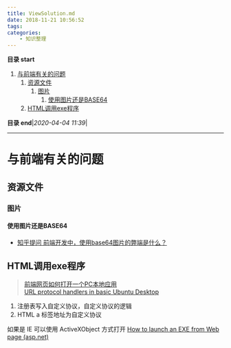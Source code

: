 ```yaml
---
title: ViewSolution.md
date: 2018-11-21 10:56:52
tags: 
categories: 
    - 知识整理
---
```


**目录 start**
 
1. [与前端有关的问题](#与前端有关的问题)
    1. [资源文件](#资源文件)
        1. [图片](#图片)
            1. [使用图片还是BASE64](#使用图片还是base64)
    1. [HTML调用exe程序](#html调用exe程序)

**目录 end**|_2020-04-04 11:39_|
****************************************
# 与前端有关的问题

## 资源文件
### 图片
#### 使用图片还是BASE64
- [知乎提问 前端开发中，使用base64图片的弊端是什么？](https://www.zhihu.com/question/31155574?sort=created)

## HTML调用exe程序
> [前端网页如何打开一个PC本地应用](https://juejin.im/post/5dc396bbe51d453809085cb4)  
> [URL protocol handlers in basic Ubuntu Desktop](https://askubuntu.com/questions/514125/url-protocol-handlers-in-basic-ubuntu-desktop)

1. 注册表写入自定义协议，自定义协议的逻辑
1. HTML a 标签地址为自定义协议

如果是 IE 可以使用 ActiveXObject 方式打开 [How to launch an EXE from Web page (asp.net)](https://stackoverflow.com/questions/916925/how-to-launch-an-exe-from-web-page-asp-net)
